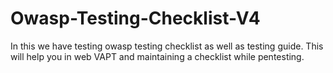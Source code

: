 # Owasp-Testing-Checklist-V4
In this we have testing owasp testing checklist as well as testing guide. This will help you in web VAPT and maintaining a checklist while pentesting.
